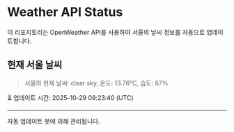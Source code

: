 
# Weather API Status

이 리포지토리는 OpenWeather API를 사용하여 서울의 날씨 정보를 자동으로 업데이트합니다.

## 현재 서울 날씨
> 서울의 현재 날씨: clear sky, 온도: 13.76°C, 습도: 67%

⏳ 업데이트 시간: 2025-10-29 09:23:40 (UTC)

---
자동 업데이트 봇에 의해 관리됩니다.
